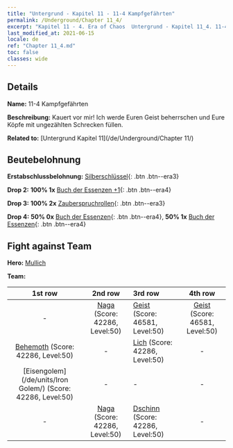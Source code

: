 ```yaml
---
title: "Untergrund - Kapitel 11 - 11-4 Kampfgefährten"
permalink: /Underground/Chapter 11_4/
excerpt: "Kapitel 11 - 4. Era of Chaos  Untergrund - Kapitel 11_4. 11-4 Kampfgefährten"
last_modified_at: 2021-06-15
locale: de
ref: "Chapter 11_4.md"
toc: false
classes: wide
---
```


## Details

 **Name:** 11-4 Kampfgefährten

 **Beschreibung:** Kauert vor mir! Ich werde Euren Geist beherrschen und Eure Köpfe mit ungezählten Schrecken füllen.

 **Related to:** [Untergrund Kapitel 11](/de/Underground/Chapter 11/)

## Beutebelohnung

 **Erstabschlussbelohnung:** [Silberschlüssel](/ItemsDE/con_693/){: .btn .btn--era3}

 **Drop 2:** **100% 1x** [Buch der Essenzen +1](/ItemsDE/mat_46/){: .btn .btn--era4}

 **Drop 3:** **100% 2x** [Zauberspruchrollen](/ItemsDE/con_694/){: .btn .btn--era3}

 **Drop 4:** **50% 0x** [Buch der Essenzen](/ItemsDE/mat_39/){: .btn .btn--era4}, **50% 1x** [Buch der Essenzen](/ItemsDE/mat_39/){: .btn .btn--era4}


## Fight against Team
 **Hero:** [Mullich](/de/heroes/Mullich/)

 **Team:**


  | 1st row | 2nd row | 3rd row | 4th row |
  |:----:|:----:|:----|:----:|
  | - | [Naga](/de/units/Naga/) (Score: 42286, Level:50)  | [Geist](/de/units/Wight/) (Score: 46581, Level:50)  | [Geist](/de/units/Wight/) (Score: 46581, Level:50)  |
  | [Behemoth](/de/units/Behemoth/) (Score: 42286, Level:50)  | - | [Lich](/de/units/Lich/) (Score: 42286, Level:50)  | - |
  | [Eisengolem](/de/units/Iron Golem/) (Score: 42286, Level:50)  | - | - | - |
  | - | [Naga](/de/units/Naga/) (Score: 42286, Level:50)  | [Dschinn](/de/units/Genie/) (Score: 42286, Level:50)  | - |


